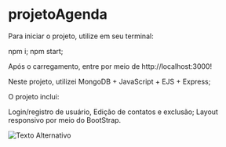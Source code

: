 # projetoAgenda

Para iniciar o projeto, utilize em seu terminal:

npm i;
npm start;

Após o carregamento, entre por meio de http://localhost:3000!

Neste projeto, utilizei MongoDB + JavaScript + EJS + Express;

O projeto inclui:

Login/registro de usuário,
Edição de contatos e exclusão;
Layout responsivo por meio do BootStrap.


 <img src="https://private-user-images.githubusercontent.com/162361529/356915176-48450d4a-67c5-4358-a9c4-3e80a4c220a1.png?jwt=eyJhbGciOiJIUzI1NiIsInR5cCI6IkpXVCJ9.eyJpc3MiOiJnaXRodWIuY29tIiwiYXVkIjoicmF3LmdpdGh1YnVzZXJjb250ZW50LmNvbSIsImtleSI6ImtleTUiLCJleHAiOjE3MjM0MjM2NjIsIm5iZiI6MTcyMzQyMzM2MiwicGF0aCI6Ii8xNjIzNjE1MjkvMzU2OTE1MTc2LTQ4NDUwZDRhLTY3YzUtNDM1OC1hOWM0LTNlODBhNGMyMjBhMS5wbmc_WC1BbXotQWxnb3JpdGhtPUFXUzQtSE1BQy1TSEEyNTYmWC1BbXotQ3JlZGVudGlhbD1BS0lBVkNPRFlMU0E1M1BRSzRaQSUyRjIwMjQwODEyJTJGdXMtZWFzdC0xJTJGczMlMkZhd3M0X3JlcXVlc3QmWC1BbXotRGF0ZT0yMDI0MDgxMlQwMDQyNDJaJlgtQW16LUV4cGlyZXM9MzAwJlgtQW16LVNpZ25hdHVyZT00MTFhMmZiZTdhYmZjNjg4MjNhYWFmODc4YTczZTA2N2Y1ZmJlNzEyM2MyOTc0NzYzNmMzNzE4OGUwNzljZWI1JlgtQW16LVNpZ25lZEhlYWRlcnM9aG9zdCZhY3Rvcl9pZD0wJmtleV9pZD0wJnJlcG9faWQ9MCJ9.L00XhTSTua1G9ar9_b9IqJzLwb0omi3nhdd3v-bKKGg" alt="Texto Alternativo">
